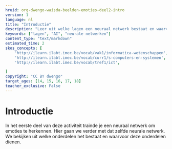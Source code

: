 ```yaml
---
hruid: org-dwengo-waisda-beelden-emoties-deel2-intro
version: 1
language: nl
title: "Introductie"
description: "Leer uit welke lagen een neuraal netwerk bestaat en waarvoor deze lagen dienen."
keywords: ["lagen", "AI", "neurale netwerken"]
content_type: "text/markdown"
estimated_time: 2
skos_concepts: [
    'http://ilearn.ilabt.imec.be/vocab/vak1/informatica-wetenschappen', 
    'http://ilearn.ilabt.imec.be/vocab/curr1/s-computers-en-systemen',
    'http://ilearn.ilabt.imec.be/vocab/tref1/ict',

]
copyright: "CC BY dwengo"
target_ages: [14, 15, 16, 17, 18]
teacher_exclusive: False
---
```


# Introductie

In het eerste deel van deze activiteit trainde je een neuraal netwerk om emoties te herkennen. Hier gaan we verder met dat zelfde neurale netwerk. We bekijken uit welke onderdelen het bestaat en waarvoor deze onderdelen dienen. 



